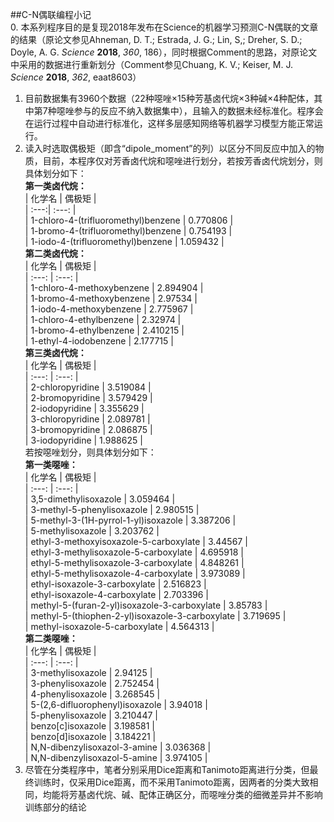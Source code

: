 ##C-N偶联编程小记  
0. 本系列程序目的是复现2018年发布在Science的机器学习预测C-N偶联的文章的结果（原论文参见Ahneman, D. T.; Estrada, J. G.; Lin, S,;
Dreher, S. D.; Doyle, A. G. *Science* **2018**, *360*, 186），同时根据Comment的思路，对原论文中采用的数据进行重新划分（Comment参见Chuang, K. V.; Keiser, M. J. *Science* **2018**, *362*, eaat8603）  
1. 目前数据集有3960个数据（22种噁唑×15种芳基卤代烷×3种碱×4种配体，其中第7种噁唑参与的反应不纳入数据集中），且输入的数据未经标准化。程序会在运行过程中自动进行标准化，这样多层感知网络等机器学习模型方能正常运行。  
2. 读入时选取偶极矩（即含“dipole_moment”的列）以区分不同反应中加入的物质，目前，本程序仅对芳香卤代烷和噁唑进行划分，若按芳香卤代烷划分，则具体划分如下：  
**第一类卤代烷：**  
| 化学名 | 偶极矩 |  
| :---:| :---: |  
| 1-chloro-4-(trifluoromethyl)benzene | 0.770806 |  
| 1-bromo-4-(trifluoromethyl)benzene | 0.754193 |  
| 1-iodo-4-(trifluoromethyl)benzene | 1.059432 |  
**第二类卤代烷：**  
| 化学名 | 偶极矩 |  
| :---: | :---: |  
| 1-chloro-4-methoxybenzene | 2.894904 |  
| 1-bromo-4-methoxybenzene | 2.97534 |  
| 1-iodo-4-methoxybenzene | 2.775967 |  
| 1-chloro-4-ethylbenzene | 2.32974 |  
| 1-bromo-4-ethylbenzene | 2.410215 |  
| 1-ethyl-4-iodobenzene | 2.177715 |  
**第三类卤代烷：**  
| 化学名 | 偶极矩 |  
| :---: | :---: |  
| 2-chloropyridine | 3.519084 |  
| 2-bromopyridine | 3.579429 |  
| 2-iodopyridine | 3.355629 |  
| 3-chloropyridine | 2.089781 |  
| 3-bromopyridine | 2.086875 |  
| 3-iodopyridine | 1.988625 |  
若按噁唑划分，则具体划分如下：  
**第一类噁唑：**  
| 化学名 | 偶极矩 |  
| :---: | :---: |  
| 3,5-dimethylisoxazole | 3.059464 |  
| 3-methyl-5-phenylisoxazole | 2.980515 |  
| 5-methyl-3-(1H-pyrrol-1-yl)isoxazole | 3.387206 |  
| 5-methylisoxazole | 3.203762 |  
| ethyl-3-methoxyisoxazole-5-carboxylate | 3.44567 |  
| ethyl-3-methylisoxazole-5-carboxylate | 4.695918 |  
| ethyl-5-methylisoxazole-3-carboxylate | 4.848261 |  
| ethyl-5-methylisoxazole-4-carboxylate | 3.973089 |  
| ethyl-isoxazole-3-carboxylate | 2.516823 |  
| ethyl-isoxazole-4-carboxylate | 2.703396 |  
| methyl-5-(furan-2-yl)isoxazole-3-carboxylate | 3.85783 |  
| methyl-5-(thiophen-2-yl)isoxazole-3-carboxylate | 3.719695 |  
| methyl-isoxazole-5-carboxylate | 4.564313 |  
**第二类噁唑：**  
| 化学名 | 偶极矩 |  
| :---: | :---: |  
| 3-methylisoxazole | 2.94125 |  
| 3-phenylisoxazole | 2.752454 |  
| 4-phenylisoxazole | 3.268545 |  
| 5-(2,6-difluorophenyl)isoxazole | 3.94018 |  
| 5-phenylisoxazole | 3.210447 |  
| benzo[c]isoxazole | 3.198581 |  
| benzo[d]isoxazole | 3.184221 |  
| N,N-dibenzylisoxazol-3-amine | 3.036368 |  
| N,N-dibenzylisoxazol-5-amine | 3.974105 |  
3. 尽管在分类程序中，笔者分别采用Dice距离和Tanimoto距离进行分类，但最终训练时，仅采用Dice距离，而不采用Tanimoto距离，因两者的分类大致相同，均能将芳基卤代烷、碱、配体正确区分，而噁唑分类的细微差异并不影响训练部分的结论